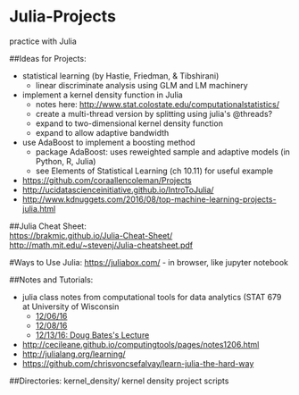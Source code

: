 # Julia-Projects  
practice with Julia  

##Ideas for Projects:
- statistical learning (by Hastie, Friedman, & Tibshirani)
  - linear discriminate analysis using GLM and LM machinery
- implement a kernel density function in Julia  
    - notes here: http://www.stat.colostate.edu/computationalstatistics/  
    - create a multi-thread version by splitting using julia's @threads?
    - expand to two-dimensional kernel density function  
    - expand to allow adaptive bandwidth  
- use AdaBoost to implement a boosting method  
  - package AdaBoost: uses reweighted sample and adaptive models (in Python, R, Julia)  
  - see Elements of Statistical Learning (ch 10.11) for useful example  
- https://github.com/coraallencoleman/Projects  
- http://ucidatascienceinitiative.github.io/IntroToJulia/  
- http://www.kdnuggets.com/2016/08/top-machine-learning-projects-julia.html  

##Julia Cheat Sheet:  
https://brakmic.github.io/Julia-Cheat-Sheet/
http://math.mit.edu/~stevenj/Julia-cheatsheet.pdf  

#Ways to Use Julia:
https://juliabox.com/ - in browser, like jupyter notebook

##Notes and Tutorials:  
- julia class notes from computational tools for data analytics (STAT 679 at University of Wisconsin
  - [12/06/16](stat679ComputingTools/notes/679Notes120616.Rmd)
  - [12/08/16](stat679ComputingTools/notes/679Notes120816.Rmd)
  - [12/13/16: Doug Bates's Lecture](stat679ComputingTools/notes/679Notes121316.Rmd)
- http://cecileane.github.io/computingtools/pages/notes1206.html    
- http://julialang.org/learning/  
- https://github.com/chrisvoncsefalvay/learn-julia-the-hard-way  

##Directories:
kernel_density/
  kernel density project scripts
